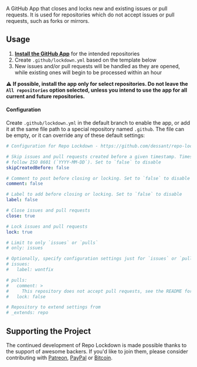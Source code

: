 A GitHub App that closes and locks new and existing issues or pull requests. It is used for repositories which do not accept issues or pull requests, such as forks or mirrors.

## Usage

1. **[Install the GitHub App](https://github.com/apps/repo-lockdown)** for the intended repositories
2. Create `.github/lockdown.yml` based on the template below
3. New issues and/or pull requests will be handled as they are opened, while existing ones will begin to be processed within an hour

⚠️ **If possible, install the app only for select repositories. Do not leave the `All repositories` option selected, unless you intend to use the app for all current and future repositories.**

#### Configuration

Create `.github/lockdown.yml` in the default branch to enable the app, or add it at the same file path to a special repository named `.github`. The file can be empty, or it can override any of these default settings:

```yaml
# Configuration for Repo Lockdown - https://github.com/dessant/repo-lockdown

# Skip issues and pull requests created before a given timestamp. Timestamp must
# follow ISO 8601 (`YYYY-MM-DD`). Set to `false` to disable
skipCreatedBefore: false

# Comment to post before closing or locking. Set to `false` to disable
comment: false

# Label to add before closing or locking. Set to `false` to disable
label: false

# Close issues and pull requests
close: true

# Lock issues and pull requests
lock: true

# Limit to only `issues` or `pulls`
# only: issues

# Optionally, specify configuration settings just for `issues` or `pulls`
# issues:
#   label: wontfix

# pulls:
#   comment: >
#     This repository does not accept pull requests, see the README for details.
#   lock: false

# Repository to extend settings from
# _extends: repo
```

## Supporting the Project

The continued development of Repo Lockdown is made possible thanks to the support of awesome backers. If you'd like to join them, please consider contributing with [Patreon](https://www.patreon.com/dessant), [PayPal](https://www.paypal.me/ArminSebastian) or [Bitcoin](https://goo.gl/uJUAaU).
